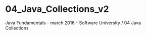 # 04_Java_Collections_v2
Java Fundamentals - march 2016 - Software University / 04 Java Collections
